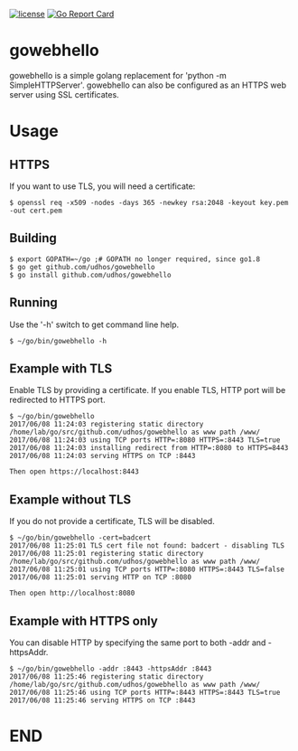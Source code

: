 [![license](http://img.shields.io/badge/license-MIT-blue.svg)](https://github.com/udhos/gowebhello/blob/master/LICENSE)
[![Go Report Card](https://goreportcard.com/badge/github.com/udhos/gowebhello)](https://goreportcard.com/report/github.com/udhos/gowebhello)

# gowebhello
gowebhello is a simple golang replacement for 'python -m SimpleHTTPServer'.
gowebhello can also be configured as an HTTPS web server using SSL certificates.

Usage
=====

HTTPS
-----

If you want to use TLS, you will need a certificate:

    $ openssl req -x509 -nodes -days 365 -newkey rsa:2048 -keyout key.pem -out cert.pem

Building
--------

    $ export GOPATH=~/go ;# GOPATH no longer required, since go1.8
    $ go get github.com/udhos/gowebhello
    $ go install github.com/udhos/gowebhello

Running
-------

Use the '-h' switch to get command line help.

    $ ~/go/bin/gowebhello -h

Example with TLS
----------------

Enable TLS by providing a certificate.
If you enable TLS, HTTP port will be redirected to HTTPS port.

    $ ~/go/bin/gowebhello
    2017/06/08 11:24:03 registering static directory /home/lab/go/src/github.com/udhos/gowebhello as www path /www/
    2017/06/08 11:24:03 using TCP ports HTTP=:8080 HTTPS=:8443 TLS=true
    2017/06/08 11:24:03 installing redirect from HTTP=:8080 to HTTPS=8443
    2017/06/08 11:24:03 serving HTTPS on TCP :8443

    Then open https://localhost:8443

Example without TLS
-------------------

If you do not provide a certificate, TLS will be disabled.

    $ ~/go/bin/gowebhello -cert=badcert
    2017/06/08 11:25:01 TLS cert file not found: badcert - disabling TLS
    2017/06/08 11:25:01 registering static directory /home/lab/go/src/github.com/udhos/gowebhello as www path /www/
    2017/06/08 11:25:01 using TCP ports HTTP=:8080 HTTPS=:8443 TLS=false
    2017/06/08 11:25:01 serving HTTP on TCP :8080

    Then open http://localhost:8080

Example with HTTPS only
-----------------------

You can disable HTTP by specifying the same port to both -addr and -httpsAddr.

    $ ~/go/bin/gowebhello -addr :8443 -httpsAddr :8443
    2017/06/08 11:25:46 registering static directory /home/lab/go/src/github.com/udhos/gowebhello as www path /www/
    2017/06/08 11:25:46 using TCP ports HTTP=:8443 HTTPS=:8443 TLS=true
    2017/06/08 11:25:46 serving HTTPS on TCP :8443

END
===
